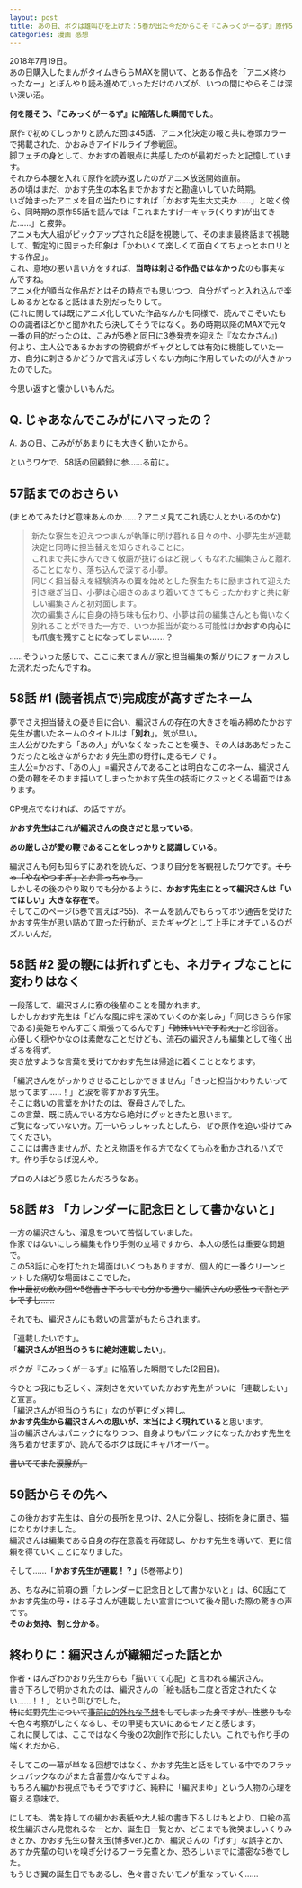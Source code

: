 ```yaml
---
layout: post
title: あの日、ボクは雄叫びを上げた：5巻が出た今だからこそ『こみっくがーるず』原作58話回顧録+
categories: 漫画 感想
---
```


2018年7月19日。  
あの日購入したまんがタイムきららMAXを開いて、とある作品を「アニメ終わったなー」とぼんやり読み進めていっただけのハズが、いつの間にやらそこは深い深い沼。  
  
**何を隠そう、『こみっくがーるず』に陥落した瞬間でした**。

原作で初めてしっかりと読んだ回は45話、アニメ化決定の報と共に巻頭カラーで掲載された、かおみきアイドルライブ参戦回。  
脚フェチの身として、かおすの着眼点に共感したのが最初だったと記憶しています。  
それから本腰を入れて原作を読み返したのがアニメ放送開始直前。  
あの頃はまだ、かおす先生の本名までかおすだと勘違いしていた時期。  
いざ始まったアニメを目の当たりにすれば「かおす先生大丈夫か……」と呟く傍ら、同時期の原作55話を読んでは「これまたすげーキャラ(くりす)が出てきた……」と疲弊。  
アニメも大人組がピックアップされた8話を視聴して、そのまま最終話まで視聴して、暫定的に固まった印象は「かわいくて楽しくて面白くてちょっとホロリとする作品」。  
これ、意地の悪い言い方をすれば、**当時は刺さる作品ではなかった**のも事実なんですね。  
アニメ化が順当な作品だとはその時点でも思いつつ、自分がずっと入れ込んで楽しめるかとなると話はまた別だったりして。  
(これに関しては既にアニメ化していた作品なんかも同様で、読んでこそいたものの識者ほどかと聞かれたら決してそうではなく。あの時期以降のMAXで元々一番の目的だったのは、こみが5巻と同日に3巻発売を迎えた『ななかさん』)  
何より、主人公であるかおすの傍観癖がギャグとしては有効に機能していた一方、自分に刺さるかどうかで言えば芳しくない方向に作用していたのが大きかったのでした。  

今思い返すと懐かしいもんだ。

## Q. じゃあなんでこみがにハマったの？

A. あの日、こみががあまりにも大きく動いたから。

というワケで、58話の回顧録に参……る前に。

## 57話までのおさらい

(まとめてみたけど意味あんのか……？アニメ見てこれ読む人とかいるのかな)

> 新たな寮生を迎えつつまんが執筆に明け暮れる日々の中、小夢先生が連載決定と同時に担当替えを知らされることに。  
> これまで共に歩んできて敬語が抜けるほど親しくもなれた編集さんと離れることになり、落ち込んで涙する小夢。  
> 同じく担当替えを経験済みの翼を始めとした寮生たちに励まされて迎えた引き継ぎ当日、小夢は心細さのあまり着いてきてもらったかおすと共に新しい編集さんと初対面します。  
> 次の編集さんに自身の持ち味も伝わり、小夢は前の編集さんとも悔いなく別れることができた一方で、いつか担当が変わる可能性は**かおすの内心にも爪痕を残すことになってしまい……？**  

……そういった感じで、ここに来てまんが家と担当編集の繋がりにフォーカスした流れだったんですね。

## 58話 #1 (読者視点で)完成度が高すぎたネーム

夢でさえ担当替えの憂き目に合い、編沢さんの存在の大きさを噛み締めたかおす先生が書いたネームのタイトルは「**別れ**」。気が早い。  
主人公がひたすら「あの人」がいなくなったことを嘆き、その人はああだったこうだったと呟きながらかおす先生節の奇行に走るモノです。  
主人公=かおす、「あの人」=編沢さんであることは明白なこのネーム、編沢さんの愛の鞭をそのまま描いてしまったかおす先生の技術にクスッとくる場面ではあります。

CP視点でなければ、の話ですが。

**かおす先生はこれが編沢さんの良さだと思っている**。

**あの厳しさが愛の鞭であることをしっかりと認識している**。

編沢さんも何も知らずにあれを読んだ、つまり自分を客観視したワケです。~~そりゃ「やなやつすぎ」とか言っちゃう。~~  
しかしその後のやり取りでも分かるように、**かおす先生にとって編沢さんは「いてほしい」大きな存在で**。  
そしてこのページ(5巻で言えばP55)、ネームを読んでもらってボツ通告を受けたかおす先生が思い詰めて取った行動が、またギャグとして上手にオチているのがズルいんだ。

## 58話 #2 愛の鞭には折れずとも、ネガティブなことに変わりはなく

一段落して、編沢さんに寮の後輩のことを聞かれます。  
しかしかおす先生は「どんな風に絆を深めていくのか楽しみ」「(同じきらら作家である)美姫ちゃんすごく頑張ってるんです」~~「姉妹いいですねえ」~~と珍回答。  
心優しく穏やかなのは素敵なことだけども、流石の編沢さんも編集として強く出ざるを得ず。  
突き放すような言葉を受けてかおす先生は帰途に着くこととなります。

「編沢さんをがっかりさせることしかできません」「きっと担当かわりたいって思ってます……！」と涙を零すかおす先生。  
そこに救いの言葉をかけたのは、寮母さんでした。  
この言葉、既に読んでいる方なら絶対にグッときたと思います。  
ご覧になっていない方。万一いらっしゃったとしたら、ぜひ原作を追い掛けてみてください。  
ここには書きませんが、たとえ物語を作る方でなくても心を動かされるハズです。作り手ならば況んや。

プロの人はどう感じたんだろうなあ。

## 58話 #3 「カレンダーに記念日として書かないと」

一方の編沢さんも、溜息をついて苦悩していました。  
作家ではないにしろ編集も作り手側の立場ですから、本人の感性は重要な問題で。  
この58話に心を打たれた場面はいくつもありますが、個人的に一番クリーンヒットした痛切な場面はここでした。  
~~作中最初の飲み回や5巻書き下ろしでも分かる通り、編沢さんの感性って割とアレですし……~~

それでも、編沢さんにも救いの言葉がもたらされます。

「連載したいです」。  
「**編沢さんが担当のうちに絶対連載したい**」。

ボクが『こみっくがーるず』に陥落した瞬間でした(2回目)。

今ひとつ我にも乏しく、深刻さを欠いていたかおす先生がついに「連載したい」と宣言。  
「編沢さんが担当のうちに」なのが更にダメ押し。  
**かおす先生から編沢さんへの思いが、本当によく現れている**と思います。  
当の編沢さんはパニックになりつつ、自身よりもパニックになったかおす先生を落ち着かせますが、読んでるボクは既にキャパオーバー。

~~書いててまた涙腺が。~~

## 59話からその先へ

この後かおす先生は、自分の長所を見つけ、2人に分裂し、技術を身に磨き、猫になりかけました。  
編沢さんは編集である自身の存在意義を再確認し、かおす先生を導いて、更に信頼を得ていくことになりました。

そして……**「かおす先生が連載！？」**(5巻帯より)

あ、ちなみに前項の題「カレンダーに記念日として書かないと」は、60話にてかおす先生の母・はる子さんが連載したい宣言について後々聞いた際の驚きの声です。  
**そのお気持、割と分かる**。

## 終わりに：編沢さんが繊細だった話とか

作者・はんざわかおり先生からも「描いてて心配」と言われる編沢さん。  
書き下ろしで明かされたのは、編沢さんの「絵も話も二度と否定されたくない……！！」という叫びでした。  
~~特に虹野先生について[事前に的外れな予想](https://fse.tw/CvZbu)をしてしまった身ですが、性懲りもなく~~色々考察がしたくなるし、その甲斐も大いにあるモノだと感じます。  
これに関しては、ここではなく今後の2次創作で形にしたい。これでも作り手の端くれだから。

そしてこの一幕が単なる回想ではなく、かおす先生と話をしている中でのフラッシュバックなのがまた含蓄豊かなんですよね。  
もちろん編かお視点でもそうですけど、純粋に「編沢まゆ」という人物の心理を窺える意味で。

にしても、満を持しての編かお表紙や大人組の書き下ろしはもとより、口絵の高校生編沢さん見惚れるなーとか、誕生日一覧とか、どこまでも微笑ましいくりみきとか、かおす先生の替え玉(博多ver.)とか、編沢さんの「げす」な誤字とか、あすか先輩の匂いを嗅ぎ分けるフーラ先輩とか、恐ろしいまでに濃密な5巻でした。  
もうじき翼の誕生日でもあるし、色々書きたいモノが重なっていく……
